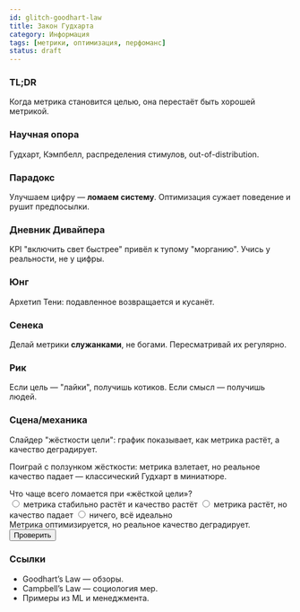 ```yaml
---
id: glitch-goodhart-law
title: Закон Гудхарта
category: Информация
tags: [метрики, оптимизация, перфоманс]
status: draft
---
```


<!-- markdownlint-disable MD033 -->
### TL;DR
Когда метрика становится целью, она перестаёт быть хорошей метрикой.

### Научная опора
Гудхарт, Кэмпбелл, распределения стимулов, out-of-distribution.

### Парадокс
Улучшаем цифру — **ломаем систему**. Оптимизация сужает поведение и рушит предпосылки.

### Дневник Дивайпера
KPI "включить свет быстрее" привёл к тупому "морганию". Учись у реальности, не у цифры.

### Юнг
Архетип Тени: подавленное возвращается и кусанёт.

### Сенека
Делай метрики **служанками**, не богами. Пересматривай их регулярно.

### Рик
Если цель — "лайки", получишь котиков. Если смысл — получишь людей.

### Сцена/механика
Слайдер "жёсткости цели": график показывает, как метрика растёт, а качество деградирует.

Поиграй с ползунком жёсткости: метрика взлетает, но реальное качество падает — классический Гудхарт в миниатюре.

<div class="widget" data-type="goodhart"></div>

<div class="quiz" data-id="q-goodhart-1" data-type="single">
  <div class="q">Что чаще всего ломается при «жёсткой цели»?</div>
  <label><input type="radio" name="q1" value="a"> метрика стабильно растёт и качество растёт</label>
  <label><input type="radio" name="q1" value="b"> метрика растёт, но качество падает</label>
  <label><input type="radio" name="q1" value="c"> ничего, всё идеально</label>
  <div class="explain" data-correct="b">Метрика оптимизируется, но реальное качество деградирует.</div>
  <button data-check>Проверить</button><div class="quiz-result"></div>
</div>

### Ссылки
- Goodhart’s Law — обзоры.
- Campbell’s Law — социология мер.
- Примеры из ML и менеджмента.
